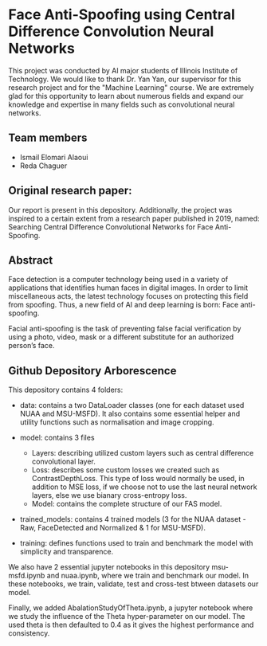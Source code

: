 # Face Anti-Spoofing using Central Difference Convolution Neural Networks
This project was conducted by AI major students of Illinois Institute of Technology. We would like to thank Dr. Yan Yan, our supervisor for this research project and for the "Machine Learning" course. We are extremely glad for this opportunity to learn about numerous fields and expand our knowledge and expertise in many fields such as convolutional neural networks.

## Team members

- Ismail Elomari Alaoui
- Reda Chaguer

## Original research paper:
Our report is present in this depository. Additionally, the project was inspired to a certain extent from a research paper published in 2019, named: Searching Central Difference Convolutional Networks for Face Anti-Spoofing. 

## Abstract 
Face detection is a computer technology being used in a variety of applications that identifies human faces in digital images. In order to limit miscellaneous acts, the latest technology focuses on protecting this field from spoofing. Thus, a new field of AI and deep learning is born: Face anti-spoofing. 

Facial anti-spoofing is the task of preventing false facial verification by using a photo, video, mask or a different substitute for an authorized person’s face. 

## Github Depository Arborescence

This depository contains 4 folders:

- data: contains a two DataLoader classes (one for each dataset used NUAA and MSU-MSFD). It also contains some essential helper and utility functions such as normalisation and image cropping.

- model: contains 3 files

    - Layers: describing utilized custom layers such as central difference convolutional layer.
    - Loss: describes some custom losses we created such as ContrastDepthLoss. This type of loss would normally be used, in addition to MSE loss, if we choose not to use the last neural network layers, else we use bianary cross-entropy loss.
    - Model: contains the complete structure of our FAS model.

- trained_models: contains 4 trained models (3 for the NUAA dataset - Raw, FaceDetected and Normalized & 1 for MSU-MSFD).

- training: defines functions used to train and benchmark the model with simplicity and transparence.

We also have 2 essential jupyter notebooks in this depository msu-msfd.ipynb and nuaa.ipynb, where we train and benchmark our model. In these notebooks, we train, validate, test and cross-test btween datasets our model.

Finally, we added AbalationStudyOfTheta.ipynb, a jupyter notebook where we study the influence of the Theta hyper-parameter on our model. The used theta is then defaulted to 0.4 as it gives the highest performance and consistency.
